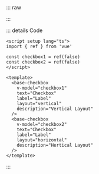 ::: raw

<ClientOnly>
  <CheckboxLabel />
</ClientOnly>

:::

::: details Code

```vue
<script setup lang="ts">
import { ref } from 'vue'

const checkbox1 = ref(false)
const checkbox2 = ref(false)
</script>

<template>
  <base-checkbox
    v-model="checkbox1"
    text="Checkbox"
    label="Label"
    layout="vertical"
    description="Vertical Layout"
  />
  <base-checkbox
    v-model="checkbox2"
    text="Checkbox"
    label="Label"
    layout="horizontal"
    description="Hertical Layout"
  />
</template>
```

:::
